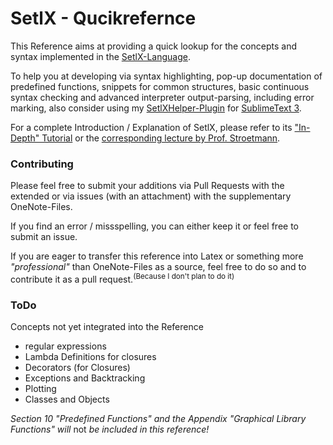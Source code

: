 # SetlX - Qucikrefernce
This Reference aims at providing a quick lookup for the concepts and syntax implemented in the [SetlX-Language](http://www.randoom.org/Software/SetlX).

To help you at developing via syntax highlighting, pop-up documentation of predefined functions, snippets for common structures, basic continuous syntax checking and advanced interpreter output-parsing, including error marking, also consider using my [SetlXHelper-Plugin](https://github.com/LucaVazz/SetlXHelper) for [SublimeText 3]().

For a complete Introduction / Explanation of SetlX, please refer to its ["In-Depth" Tutorial](http://download.randoom.org/setlX//tutorial.pdf) or the [corresponding lecture by Prof. Stroetmann](https://github.com/karlstroetmann/Logik).



### Contributing
Please feel free to submit your additions via Pull Requests with the extended or via issues (with an attachment) with the supplementary OneNote-Files.

If you find an error / missspelling, you can either keep it or feel free to submit an issue.

If you are eager to transfer this reference into Latex or something more *"professional"* than OneNote-Files as a source, feel free to do so and to contribute it as a pull request.<sup>(Because I don't plan to do it)</sup>



### ToDo
Concepts not yet integrated into the Reference

- regular expressions
- Lambda Definitions for closures
- Decorators (for Closures)
- Exceptions and Backtracking
- Plotting
- Classes and Objects

*Section 10 "Predefined Functions" and the Appendix "Graphical Library Functions" will* not *be included in this reference!*